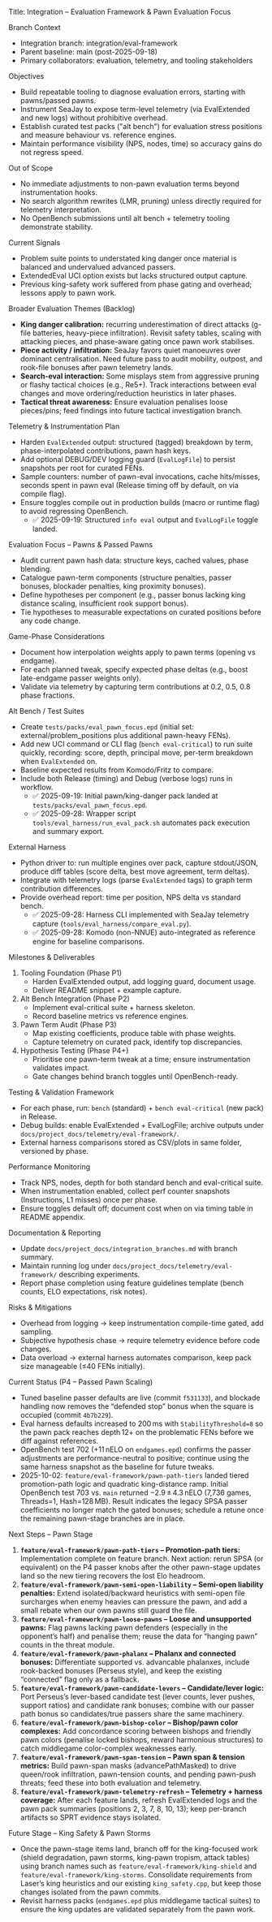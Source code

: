 Title: Integration – Evaluation Framework & Pawn Evaluation Focus

Branch Context
- Integration branch: integration/eval-framework
- Parent baseline: main (post-2025-09-18)
- Primary collaborators: evaluation, telemetry, and tooling stakeholders

Objectives
- Build repeatable tooling to diagnose evaluation errors, starting with pawns/passed pawns.
- Instrument SeaJay to expose term-level telemetry (via EvalExtended and new logs) without prohibitive overhead.
- Establish curated test packs ("alt bench") for evaluation stress positions and measure behaviour vs. reference engines.
- Maintain performance visibility (NPS, nodes, time) so accuracy gains do not regress speed.

Out of Scope
- No immediate adjustments to non-pawn evaluation terms beyond instrumentation hooks.
- No search algorithm rewrites (LMR, pruning) unless directly required for telemetry interpretation.
- No OpenBench submissions until alt bench + telemetry tooling demonstrate stability.

Current Signals
- Problem suite points to understated king danger once material is balanced and undervalued advanced passers.
- ExtendedEval UCI option exists but lacks structured output capture.
- Previous king-safety work suffered from phase gating and overhead; lessons apply to pawn work.

Broader Evaluation Themes (Backlog)
- **King danger calibration:** recurring underestimation of direct attacks (g-file batteries, heavy-piece infiltration). Revisit safety tables, scaling with attacking pieces, and phase-aware gating once pawn work stabilises.
- **Piece activity / infiltration:** SeaJay favors quiet manoeuvres over dominant centralisation. Need future pass to audit mobility, outpost, and rook-file bonuses after pawn telemetry lands.
- **Search-eval interaction:** Some misplays stem from aggressive pruning or flashy tactical choices (e.g., Re5+). Track interactions between eval changes and move ordering/reduction heuristics in later phases.
- **Tactical threat awareness:** Ensure evaluation penalises loose pieces/pins; feed findings into future tactical investigation branch.

Telemetry & Instrumentation Plan
- Harden `EvalExtended` output: structured (tagged) breakdown by term, phase-interpolated contributions, pawn hash keys.
- Add optional DEBUG/DEV logging guard (`EvalLogFile`) to persist snapshots per root for curated FENs.
- Sample counters: number of pawn-eval invocations, cache hits/misses, seconds spent in pawn eval (Release timing off by default, on via compile flag).
- Ensure toggles compile out in production builds (macro or runtime flag) to avoid regressing OpenBench.
  - ✅ 2025-09-19: Structured `info eval` output and `EvalLogFile` toggle landed.

Evaluation Focus – Pawns & Passed Pawns
- Audit current pawn hash data: structure keys, cached values, phase blending.
- Catalogue pawn-term components (structure penalties, passer bonuses, blockader penalties, king proximity bonuses).
- Define hypotheses per component (e.g., passer bonus lacking king distance scaling, insufficient rook support bonus).
- Tie hypotheses to measurable expectations on curated positions before any code change.

Game-Phase Considerations
- Document how interpolation weights apply to pawn terms (opening vs endgame).
- For each planned tweak, specify expected phase deltas (e.g., boost late-endgame passer weights only).
- Validate via telemetry by capturing term contributions at 0.2, 0.5, 0.8 phase fractions.

Alt Bench / Test Suites
- Create `tests/packs/eval_pawn_focus.epd` (initial set: external/problem_positions plus additional pawn-heavy FENs).
- Add new UCI command or CLI flag (`bench eval-critical`) to run suite quickly, recording: score, depth, principal move, per-term breakdown when `EvalExtended` on.
- Baseline expected results from Komodo/Fritz to compare.
- Include both Release (timing) and Debug (verbose logs) runs in workflow.
  - ✅ 2025-09-19: Initial pawn/king-danger pack landed at `tests/packs/eval_pawn_focus.epd`.
  - ✅ 2025-09-28: Wrapper script `tools/eval_harness/run_eval_pack.sh` automates pack execution and summary export.

External Harness
- Python driver to: run multiple engines over pack, capture stdout/JSON, produce diff tables (score delta, best move agreement, term deltas).
- Integrate with telemetry logs (parse `EvalExtended` tags) to graph term contribution differences.
- Provide overhead report: time per position, NPS delta vs standard bench.
  - ✅ 2025-09-28: Harness CLI implemented with SeaJay telemetry capture (`tools/eval_harness/compare_eval.py`).
  - ✅ 2025-09-28: Komodo (non-NNUE) auto-integrated as reference engine for baseline comparisons.

Milestones & Deliverables
1. Tooling Foundation (Phase P1)
   - Harden EvalExtended output, add logging guard, document usage.
   - Deliver README snippet + example capture.
2. Alt Bench Integration (Phase P2)
   - Implement eval-critical suite + harness skeleton.
   - Record baseline metrics vs reference engines.
3. Pawn Term Audit (Phase P3)
   - Map existing coefficients, produce table with phase weights.
   - Capture telemetry on curated pack, identify top discrepancies.
4. Hypothesis Testing (Phase P4+)
   - Prioritise one pawn-term tweak at a time; ensure instrumentation validates impact.
   - Gate changes behind branch toggles until OpenBench-ready.

Testing & Validation Framework
- For each phase, run: `bench` (standard) + `bench eval-critical` (new pack) in Release.
- Debug builds: enable EvalExtended + EvalLogFile; archive outputs under `docs/project_docs/telemetry/eval-framework/`.
- External harness comparisons stored as CSV/plots in same folder, versioned by phase.

Performance Monitoring
- Track NPS, nodes, depth for both standard bench and eval-critical suite.
- When instrumentation enabled, collect perf counter snapshots (Instructions, L1 misses) once per phase.
- Ensure toggles default off; document cost when on via timing table in README appendix.

Documentation & Reporting
- Update `docs/project_docs/integration_branches.md` with branch summary.
- Maintain running log under `docs/project_docs/telemetry/eval-framework/` describing experiments.
- Report phase completion using feature guidelines template (bench counts, ELO expectations, risk notes).

Risks & Mitigations
- Overhead from logging -> keep instrumentation compile-time gated, add sampling.
- Subjective hypothesis chase -> require telemetry evidence before code changes.
- Data overload -> external harness automates comparison, keep pack size manageable (≤40 FENs initially).

Current Status (P4 – Passed Pawn Scaling)
- Tuned baseline passer defaults are live (commit `f531133`), and blockade handling now removes the “defended stop” bonus when the square is occupied (commit `4b7b229`).
- Eval harness defaults increased to 200 ms with `StabilityThreshold=8` so the pawn pack reaches depth 12+ on the problematic FENs before we diff against references.
- OpenBench test 702 (+11 nELO on `endgames.epd`) confirms the passer adjustments are performance-neutral to positive; continue using the same harness snapshot as the baseline for future tweaks.
- 2025-10-02: `feature/eval-framework/pawn-path-tiers` landed tiered promotion-path logic and quadratic king-distance ramp. Initial OpenBench test 703 vs. `main` returned −2.9 ± 4.3 nELO (7,736 games, Threads=1, Hash=128 MB). Result indicates the legacy SPSA passer coefficients no longer match the gated bonuses; schedule a retune once the remaining pawn-stage branches are in place.

Next Steps – Pawn Stage
1. **`feature/eval-framework/pawn-path-tiers` – Promotion-path tiers:** Implementation complete on feature branch. Next action: rerun SPSA (or equivalent) on the P4 passer knobs after the other pawn-stage updates land so the new tiering recovers the lost Elo headroom.
2. **`feature/eval-framework/pawn-semi-open-liability` – Semi-open liability penalties:** Extend isolated/backward heuristics with semi-open file surcharges when enemy heavies can pressure the pawn, and add a small rebate when our own pawns still guard the file.
3. **`feature/eval-framework/pawn-loose-pawns` – Loose and unsupported pawns:** Flag pawns lacking pawn defenders (especially in the opponent’s half) and penalise them; reuse the data for “hanging pawn” counts in the threat module.
4. **`feature/eval-framework/pawn-phalanx` – Phalanx and connected bonuses:** Differentiate supported vs. advancable phalanxes, include rook-backed bonuses (Perseus style), and keep the existing “connected” flag only as a fallback.
5. **`feature/eval-framework/pawn-candidate-levers` – Candidate/lever logic:** Port Perseus’s lever-based candidate test (lever counts, lever pushes, support ratios) and candidate rank bonuses; combine with our passer path bonus so candidates/true passers share the same machinery.
6. **`feature/eval-framework/pawn-bishop-color` – Bishop/pawn color complexes:** Add concordance scoring between bishops and friendly pawn colors (penalise locked bishops, reward harmonious structures) to catch middlegame color-complex weaknesses early.
7. **`feature/eval-framework/pawn-span-tension` – Pawn span & tension metrics:** Build pawn-span masks (advancePathMasked) to drive queen/rook infiltration, pawn-tension counts, and pending pawn-push threats; feed these into both evaluation and telemetry.
8. **`feature/eval-framework/pawn-telemetry-refresh` – Telemetry + harness coverage:** After each feature lands, refresh EvalExtended logs and the pawn pack summaries (positions 2, 3, 7, 8, 10, 13); keep per-branch artifacts so SPRT evidence stays isolated.

Future Stage – King Safety & Pawn Storms
- Once the pawn-stage items land, branch off for the king-focused work (shield degradation, pawn storms, king-pawn tropism, attack tables) using branch names such as `feature/eval-framework/king-shield` and `feature/eval-framework/king-storms`. Consolidate requirements from Laser’s king heuristics and our existing `king_safety.cpp`, but keep those changes isolated from the pawn commits.
- Revisit harness packs (`endgames.epd` plus middlegame tactical suites) to ensure the king updates are validated separately from the pawn work.

